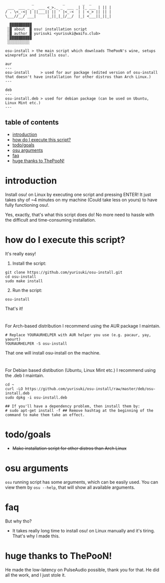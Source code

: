 ```
		    _             _        _  _
 ___  ___ _ _  ___ <_>._ _  ___ _| |_ ___ | || |
/ . \<_-<| | ||___|| || ' |<_-<  | | <_> || || |
\___//__/`___|     |_||_|_|/__/  |_| <___||_||_|

  ▓▓▓▓▓▓▓▓▓▓
 ░▓ about  ▓ osu! installation script
 ░▓ author ▓ yurisuki <yurisuki@waifu.club>
 ░▓▓▓▓▓▓▓▓▓▓
 ░░░░░░░░░░

osu-install	> the main script which downloads ThePooN's wine, setups wineprefix and installs osu!.

aur
---
osu-install     > used for aur package (edited version of osu-install that doesn't have installation for other distros than Arch Linux.)
---

deb
---
osu-install.deb > used for debian package (can be used on Ubuntu, Linux Mint etc.)
---
```

## table of contents
 - [introduction](#introduction)
 - [how do I execute this script?](#how-do-i-execute-this-script)
 - [todo/goals](#todogoals)
 - [osu arguments](#osu-arguments)
 - [faq](#faq)
 - [huge thanks to ThePooN!](#huge-thanks-to-thepoon)

# introduction
Install osu! on Linux by executing one script and pressing ENTER! It just takes shy of ~4 minutes on my machine (Could take less on yours) to have fully functioning osu!.

Yes, exactly, that's what this script does do! No more need to hassle with the difficult and time-consuming installation.

# how do I execute this script?
It's really easy!

1) Install the script:
```
git clone https://github.com/yurisuki/osu-install.git
cd osu-install
sudo make install
```

2) Run the script:
```
osu-install
```
That's it!

#

For Arch-based distribution I recommend using the AUR package I maintain.
```
# Replace YOURAURHELPER with AUR helper you use (e.g. pacaur, yay, yaourt)
YOURAURHELPER -S osu-install
```
That one will install osu-install on the machine.

#

For Debian based distibution (Ubuntu, Linux Mint etc.) I recommend using the .deb I maintain.
```
cd ~
curl -LO https://github.com/yurisuki/osu-install/raw/master/deb/osu-install.deb
sudo dpkg -i osu-install.deb

## If you'll have a dependency problem, then install them by:
# sudo apt-get install -f ## Remove hashtag at the beginning of the command to make them take an effect.
```

# todo/goals
- ~~Make installation script for other distros than Arch Linux~~

# osu arguments
`osu` running script has some arguments, which can be easily used.
You can view them by `osu --help`, that will show all available arguments.

# faq
But why tho?
- It takes really long time to install osu! on Linux manually and it's tiring. That's why I made this.

# huge thanks to ThePooN!
He made the low-latency on PulseAudio possible, thank you for that. He did all the work, and I just stole it.
